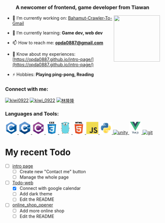<h3 align="center">A newcomer of frontend, game developer from Tiawan</h3>

<img align="right" width="150" height="150" src="https://i.imgur.com/WNnYPZL.png">

- 🔭 I’m currently working on: [Bahamut-Crawler-To-Gmail](https://github.com/opda0887/Bahamut-Crawler-To-Line)

- 🌱 I’m currently learning: **Game dev, web dev**

- 📫 How to reach me: **opda0887@gmail.com**

- 📄 Know about my experiences: [https://opda0887.github.io/intro-page/](https://opda0887.github.io/intro-page/)

- ⚡ Hobbies: **Playing ping-pong, Reading**

<h3 align="left">Connect with me:</h3>
<p align="left">
<a href="https://twitter.com/kiwi0922" target="blank"><img align="center" src="https://raw.githubusercontent.com/rahuldkjain/github-profile-readme-generator/master/src/images/icons/Social/twitter.svg" alt="kiwi0922" height="30" width="40" /></a>
<a href="https://stackoverflow.com/users/19270299/kiwi-0922" target="blank"><img align="center" src="https://raw.githubusercontent.com/rahuldkjain/github-profile-readme-generator/master/src/images/icons/Social/stack-overflow.svg" alt="kiwi_0922" height="30" width="40" /></a>
<a href="https://fb.com/林隆隆" target="blank"><img align="center" src="https://raw.githubusercontent.com/rahuldkjain/github-profile-readme-generator/master/src/images/icons/Social/facebook.svg" alt="林隆隆" height="30" width="40" /></a>
</p>

<h3 align="left">Languages and Tools:</h3>
<p align="left"> <a href="https://www.cprogramming.com/" target="_blank" rel="noreferrer"> <img src="https://raw.githubusercontent.com/devicons/devicon/master/icons/c/c-original.svg" alt="c" width="40" height="40"/> </a> <a href="https://www.w3schools.com/cpp/" target="_blank" rel="noreferrer"> <img src="https://raw.githubusercontent.com/devicons/devicon/master/icons/cplusplus/cplusplus-original.svg" alt="cplusplus" width="40" height="40"/> </a> <a href="https://www.w3schools.com/cs/" target="_blank" rel="noreferrer"> <img src="https://raw.githubusercontent.com/devicons/devicon/master/icons/csharp/csharp-original.svg" alt="csharp" width="40" height="40"/> </a> <a href="https://www.w3schools.com/css/" target="_blank" rel="noreferrer"> <img src="https://raw.githubusercontent.com/devicons/devicon/master/icons/css3/css3-original-wordmark.svg" alt="css3" width="40" height="40"/> </a> <a href="https://golang.org" target="_blank" rel="noreferrer"> <img src="https://raw.githubusercontent.com/devicons/devicon/master/icons/go/go-original.svg" alt="go" width="40" height="40"/> </a> <a href="https://www.w3.org/html/" target="_blank" rel="noreferrer"> <img src="https://raw.githubusercontent.com/devicons/devicon/master/icons/html5/html5-original-wordmark.svg" alt="html5" width="40" height="40"/> </a> <a href="https://developer.mozilla.org/en-US/docs/Web/JavaScript" target="_blank" rel="noreferrer"> <img src="https://raw.githubusercontent.com/devicons/devicon/master/icons/javascript/javascript-original.svg" alt="javascript" width="40" height="40"/> </a> <a href="https://www.python.org" target="_blank" rel="noreferrer"> <img src="https://raw.githubusercontent.com/devicons/devicon/master/icons/python/python-original.svg" alt="python" width="40" height="40"/> </a> <a href="https://unity.com/" target="_blank" rel="noreferrer"> <img src="https://www.vectorlogo.zone/logos/unity3d/unity3d-icon.svg" alt="unity" width="40" height="40"/> </a> <a href="https://vuejs.org/" target="_blank" rel="noreferrer"> <img src="https://raw.githubusercontent.com/devicons/devicon/master/icons/vuejs/vuejs-original-wordmark.svg" alt="vuejs" width="40" height="40"/> </a> <a href="https://git-scm.com/" target="_blank" rel="noreferrer"> <img src="https://www.vectorlogo.zone/logos/git-scm/git-scm-icon.svg" alt="git" width="40" height="40"/> </a></p>

# My recent Todo
- [ ] [intro page](https://github.com/opda0887/intro-page)
  - [ ] Create new "Contact me" button
  - [ ] Manage the whole page
- [ ] [Todo-web](https://github.com/opda0887/Todo-web)
  - [x] Connect with google calendar
  - [ ] Add dark theme
  - [ ] Edit the README
- [ ] [online_shop_opener](https://github.com/opda0887/online_shop_opener-py)
  - [ ] Add more online shop
  - [ ] Edit the README
